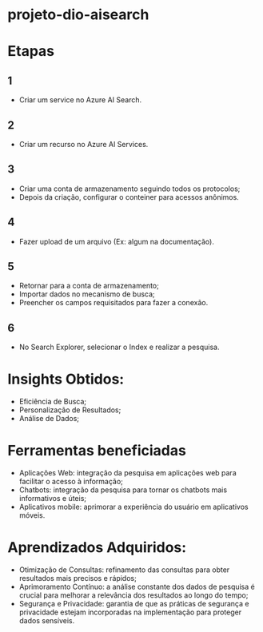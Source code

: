 # projeto-dio-aisearch
# Etapas
## 1
- Criar um service no Azure AI Search.

## 2
- Criar um recurso no Azure AI Services.

## 3
- Criar uma conta de armazenamento seguindo todos os protocolos;
- Depois da criação, configurar o conteiner para acessos anônimos.

 ## 4
 - Fazer upload de um arquivo (Ex: algum na documentação).

 ## 5
 - Retornar para a conta de armazenamento;
 - Importar dados no mecanismo de busca;
 - Preencher os campos requisitados para fazer a conexão.

 ## 6
 - No Search Explorer, selecionar o Index e realizar a pesquisa.

# Insights Obtidos:
- Eficiência de Busca;
- Personalização de Resultados;
- Análise de Dados;

 # Ferramentas beneficiadas
- Aplicações Web: integração da pesquisa em aplicações web para facilitar o acesso à informação;
- Chatbots: integração da pesquisa para tornar os chatbots mais informativos e úteis;
- Aplicativos mobile: aprimorar a experiência do usuário em aplicativos móveis. 

# Aprendizados Adquiridos:
- Otimização de Consultas: refinamento das consultas para obter resultados mais precisos e rápidos;
- Aprimoramento Contínuo: a análise constante dos dados de pesquisa é crucial para melhorar a relevância dos resultados ao longo do tempo;
- Segurança e Privacidade: garantia de que as práticas de segurança e privacidade estejam incorporadas na implementação para proteger dados sensíveis.
